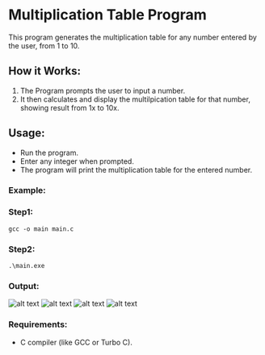 # Multiplication Table Program

This program generates the multiplication table for any number entered by the user, from 1 to 10.

## How it Works:
1. The Program prompts the user to input a number.
2. It then calculates and display the multilpication table for that number, showing result from 1x to 10x.

## Usage:
- Run the program.
- Enter any integer when prompted.
- The program will print the multiplication table for the entered number.

### Example:
### Step1:
```
gcc -o main main.c
```

### Step2:
```
.\main.exe
```
### Output:
![alt text](/Screenshots/table-output.png)
![alt text](/Screenshots/out1.png)
![alt text](/Screenshots/out2.png)
![alt text](/Screenshots/out3.png)

### Requirements:
- C compiler (like GCC or Turbo C).
